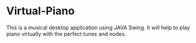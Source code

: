 # Virtual-Piano
This is a musical desktop application using JAVA Swing. It will help to play piano virtually with the perfect tunes and nodes.
